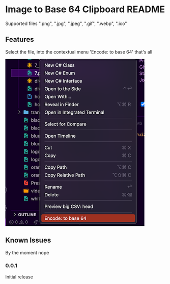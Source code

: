 # Image to Base 64 Clipboard README

Supported files  ".png", ".jpg", ".jpeg", ".gif", ".webp", ".ico"

## Features

Select the file, into the contextual menu 'Encode: to base 64' that's all

![feature X](images/contextual-menu.png)


## Known Issues

By the moment nope
### 0.0.1

Initial release
